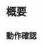 <!-- コメントアウトされていない項目は入力必須です✍️ -->
<!-- >![NOTE]や>![IMPORTANT]などのアラートも積極的に使用してください 👉 https://docs.github.com/ja/get-started/writing-on-github/getting-started-with-writing-and-formatting-on-github/basic-writing-and-formatting-syntax#alerts -->

# 概要
<!-- プルリクエストの内容を記載してください -->

## 動作確認
<!-- 可能な限り、動画あるいは画像を添付してください -->

<!-- ## 共有事項 -->